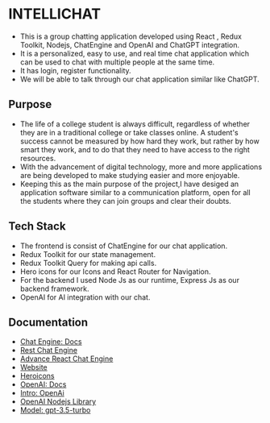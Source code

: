 # INTELLICHAT

- This is a group chatting application developed using React , Redux Toolkit, Nodejs, ChatEngine and OpenAI and ChatGPT integration.
- It is a personalized, easy to use, and real time chat application which can be used to chat with multiple people at the same time.
- It has login, register functionality.
- We will be able to talk through our chat application similar like ChatGPT.

## Purpose

- The life of a college student is always difficult, regardless of whether they are in a traditional college or take classes online. A student's success cannot be measured by how hard they work, but rather by how smart they work, and to do that they need to have access to the right resources.
- With the advancement of digital technology, more and more applications are being developed to make studying easier and more enjoyable.
- Keeping this as the main purpose of the project,I have desiged an application software similar to a communication platform, open for all the students where they can join groups and clear their doubts.

## Tech Stack

- The frontend is consist of ChatEngine for our chat application.
- Redux Toolkit for our state management.
- Redux Toolkit Query for making api calls.
- Hero icons for our Icons and React Router for Navigation.
- For the backend I used Node Js as our runtime, Express Js as our backend framework.
- OpenAI for AI integration with our chat.

## Documentation

- [Chat Engine: Docs](https://chatengine.io/docs/react/v2)
- [Rest Chat Engine](https://rest.chatengine.io/)
- [Advance React Chat Engine](https://chatengine-io.github.io/react-chat-engine-advanced/?path=%2Fdocs%2Fmultichatwindow--default-story)
- [Website](https://chatengine.io/)
- [Heroicons](https://heroicons.com/)
- [OpenAI: Docs](https://platform.openai.com/docs/guides/chat)
- [Intro: OpenAi](https://platform.openai.com/docs/introduction)
- [OpenAI Nodejs Library](https://github.com/openai/openai-node)
- [Model: gpt-3.5-turbo](https://platform.openai.com/docs/api-reference/chat/create)
